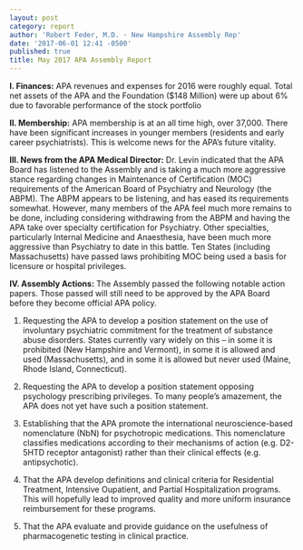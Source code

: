 ```yaml
---
layout: post
category: report
author: 'Robert Feder, M.D. - New Hampshire Assembly Rep'
date: '2017-06-01 12:41 -0500'
published: true
title: May 2017 APA Assembly Report
---
```

**I. Finances:**  APA revenues and expenses for 2016 were roughly equal. Total net assets of the APA and the Foundation ($148 Million) were up about 6% due to favorable performance of the stock portfolio

**II. Membership:** APA membership is at an all time high, over 37,000.  There have been significant increases in younger members (residents and early career psychiatrists). This is welcome news for the APA’s future vitality.

**III. News from the APA Medical Director:** Dr. Levin indicated that the APA Board has listened to the Assembly and is taking a much more aggressive stance regarding changes in Maintenance of Certification (MOC) requirements of the American Board of Psychiatry and Neurology (the ABPM). The ABPM appears to be listening, and has eased its requirements somewhat. However, many members of the APA feel much more remains to be done, including considering withdrawing from the ABPM and having the APA take over specialty certification for Psychiatry.  Other specialties, particularly Internal Medicine and Anaesthesia, have been much more aggressive than Psychiatry to date in this battle.  Ten States (including Massachusetts) have passed laws prohibiting MOC being used a basis for licensure or hospital privileges.

**IV. Assembly Actions:** The Assembly passed the following notable action papers. Those passed will still need to be approved by the APA Board before they become official APA policy.

1. Requesting the APA to develop a position statement on the use of involuntary psychiatric commitment for the treatment of substance abuse disorders. States currently vary widely on this – in some it is prohibited (New Hampshire and Vermont), in some it is allowed and used (Massachusetts), and in some it is allowed but never used (Maine, Rhode Island, Connecticut).

2. Requesting the APA to develop a position statement opposing psychology prescribing privileges. To many people’s amazement, the APA does not yet have such a position statement.

3. Establishing that the APA promote the international neuroscience-based nomenclature (NbN) for psychotropic medications.  This nomenclature classifies medications according to their mechanisms of action (e.g. D2-5HTD receptor antagonist) rather than their clinical effects (e.g. antipsychotic).

4. That the APA develop definitions and clinical criteria for Residential Treatment, Intensive Oupatient, and Partial Hospitalization programs.  This will hopefully lead to improved quality and more uniform insurance reimbursement for these programs.

5. That the APA evaluate and provide guidance on the usefulness of pharmacogenetic testing in clinical practice.

